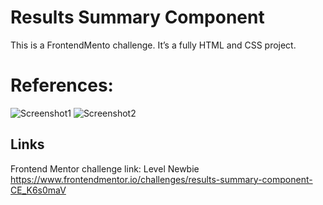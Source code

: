 # Results Summary Component
 This is a FrontendMento challenge. It’s a fully HTML and CSS project.
# References:
![Screenshot1](https://res.cloudinary.com/dz209s6jk/image/upload/f_auto,q_auto,w_700/Challenges/itfowh1sglktuzfi7vj6.jpg)
![Screenshot2](https://res.cloudinary.com/dz209s6jk/image/upload/f_auto,q_auto,w_700/Challenges/aqbssn4qnnb7jwp9kbw2.jpg)

## Links
Frontend Mentor challenge link:
Level Newbie
<https://www.frontendmentor.io/challenges/results-summary-component-CE_K6s0maV>
